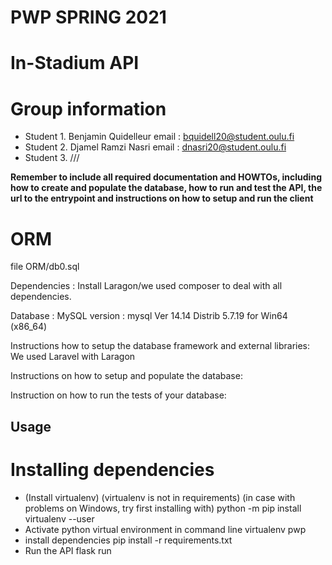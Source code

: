 # PWP SPRING 2021
# In-Stadium API
# Group information
* Student 1. Benjamin Quidelleur email : bquidell20@student.oulu.fi
* Student 2. Djamel Ramzi Nasri email : dnasri20@student.oulu.fi
* Student 3. ///

__Remember to include all required documentation and HOWTOs, including how to create and populate the database, how to run and test the API, the url to the entrypoint and instructions on how to setup and run the client__


# ORM

file ORM/db0.sql

Dependencies : 
Install Laragon/we  used composer to deal with all dependencies. 

Database : MySQL   version : mysql Ver 14.14 Distrib 5.7.19 for Win64 (x86_64)

Instructions how to setup the database framework and external libraries: 
We used Laravel with Laragon

Instructions on how to setup and populate the database:

Instruction on how to run the tests of your database:


## Usage
# Installing dependencies
* (Install virtualenv) (virtualenv is not in requirements) (in case with problems on Windows, try first installing with)
  python -m pip install virtualenv --user
* Activate python virtual environment in command line
  virtualenv pwp
* install dependencies
  pip install -r requirements.txt
* Run the API
  flask run
